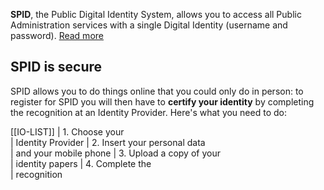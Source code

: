 **SPID**, the Public Digital Identity System, allows you to access all Public Administration services with a single Digital Identity (username and password). [Read more](https://www.spid.gov.it/)

## SPID is secure

SPID allows you to do things online that you could only do in person: to register for SPID you will then have to **certify your identity** by completing the recognition at an Identity Provider. Here's what you need to do:

[[IO-LIST]]
| 1. Choose your  
| Identity Provider
| 2. Insert your personal data  
| and your mobile phone
| 3. Upload a copy of your  
| identity papers
| 4. Complete the  
| recognition